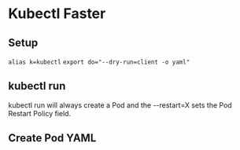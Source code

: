 # Kubectl Faster

## Setup

```alias k=kubectl```
```export do="--dry-run=client -o yaml"```

## kubectl run

kubectl run will always create a Pod and the --restart=X sets the Pod Restart Policy field.

## Create Pod YAML

